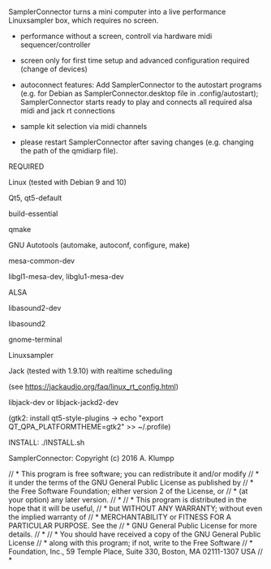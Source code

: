 
SamplerConnector turns a mini computer into a live performance Linuxsampler box, which requires no screen.

- performance without a screen, controll via hardware midi sequencer/controller

- screen only for first time setup and advanced configuration required (change of devices)

- autoconnect features: Add SamplerConnector to the autostart programs (e.g. for Debian as SamplerConnector.desktop file in .config/autostart); SamplerConnector starts ready to play and connects all required alsa midi and jack rt connections 

- sample kit selection via midi channels

- please restart SamplerConnector after saving changes (e.g. changing the path of the qmidiarp file).



REQUIRED

Linux (tested with Debian 9 and 10)

Qt5, qt5-default

build-essential

qmake

GNU Autotools (automake, autoconf, configure, make)

mesa-common-dev

libgl1-mesa-dev, libglu1-mesa-dev

ALSA

libasound2-dev

libasound2

gnome-terminal

Linuxsampler

Jack (tested with 1.9.10) with realtime scheduling

(see https://jackaudio.org/faq/linux_rt_config.html)

libjack-dev or libjack-jackd2-dev



(gtk2: install qt5-style-plugins -> echo "export QT_QPA_PLATFORMTHEME=gtk2" >> ~/.profile)

INSTALL: ./INSTALL.sh

SamplerConnector: Copyright (c) 2016 A. Klumpp

// *  This program is free software; you can redistribute it and/or modify
// *  it under the terms of the GNU General Public License as published by
// *  the Free Software Foundation; either version 2 of the License, or
// *  (at your option) any later version.
// *
// *  This program is distributed in the hope that it will be useful,
// *  but WITHOUT ANY WARRANTY; without even the implied warranty of
// *  MERCHANTABILITY or FITNESS FOR A PARTICULAR PURPOSE.  See the
// *  GNU General Public License for more details.
// *
// *  You should have received a copy of the GNU General Public License
// *  along with this program; if not, write to the Free Software
// *  Foundation, Inc., 59 Temple Place, Suite 330, Boston, MA  02111-1307 USA
// *

